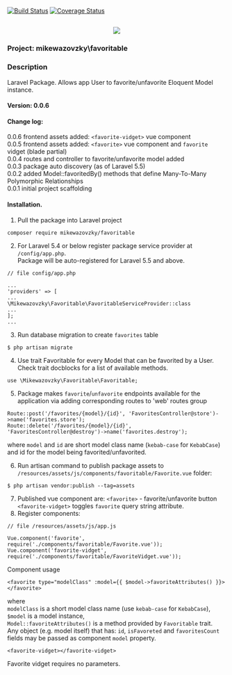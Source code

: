 [![Build Status](https://travis-ci.org/mwazovzky/favoritable.svg?branch=master)](https://travis-ci.org/mwazovzky/favoritable)
[![Coverage Status](https://coveralls.io/repos/github/mwazovzky/favoritable/badge.svg?branch=master)](https://coveralls.io/github/mwazovzky/favoritable?branch=master)

<h2 align="center">
	<img src="https://laravel.com/assets/img/components/logo-laravel.svg">
</h2>

### Project: mikewazovzky\favoritable

### Description
Laravel Package. Allows app User to favorite/unfavorite Eloquent Model instance.

#### Version: 0.0.6
#### Change log:
0.0.6 frontend assets added: `<favorite-vidget>` vue component<br>
0.0.5 frontend assets added: `<favorite>` vue component and `favorite` vidget (blade partial)<br>
0.0.4 routes and controller to favorite/unfavorite model added<br>
0.0.3 package auto discovery (as of Laravel 5.5)<br>
0.0.2 added Model::favoritedBy() methods that define Many-To-Many Polymorphic Relationships<br>
0.0.1 initial project scaffolding<br>

#### Installation.

1. Pull the package into Laravel project
```
composer require mikewazovzky/favoritable
```

2. For Laravel 5.4 or below register package service provider at `/config/app.php`.<br>
Package will be auto-registered for Laravel 5.5 and above.
```
// file config/app.php

...
'providers' => [
...
\Mikewazovzky\Favoritable\FavoritableServiceProvider::class
...
];
...
```

3. Run database migration to create `favorites` table
```
$ php artisan migrate
```

4. Use trait Favoritable for every Model that can be favorited by a User.<br>
Check trait docblocks for a list of available methods.
```
use \Mikewazovzky\Favoritable\Favoritable;
```

5. Package makes `favorite`/`unfavorite` endpoints available for the application via
adding corresponding routes to 'web' routes group
```
Route::post('/favorites/{model}/{id}', 'FavoritesController@store')->name('favorites.store');
Route::delete('/favorites/{model}/{id}', 'FavoritesController@destroy')->name('favorites.destroy');
```
where `model` and `id` are short model class name (`kebab-case` for `KebabCase`) and
id for the model being favorited/unfavorited.<br>

6. Run artisan command to publish package assets to
 `/resources/assets/js/components/favoritable/Favorite.vue` folder:
```
$ php artisan vendor:publish --tag=assets
```
7. Published vue component are:
`<favorite>` - favorite/unfavorite button
`<favorite-vidget>` toggles `favorite` query string attribute.
8. Register components:
```
// file /resources/assets/js/app.js

Vue.component('favorite', require('./components/favoritable/Favorite.vue'));
Vue.component('favorite-vidget', require('./components/favoritable/FavoriteVidget.vue'));
```
Component usage
```
<favorite type="modelClass" :model={{ $model->favoriteAttributes() }}></favorite>
```
where<br>
`modelClass` is a short model class name (use `kebab-case` for `KebabCase`),
`$model` is a model instance,<br>
`Model::favoriteAttributes()` is a method provided by `Favoritable` trait.<br>
Any object (e.g. model itself) that has: `id`, `isFavoreted` and `favoritesCount`
fields may be passed as component `model` property.
```
<favorite-vidget></favorite-vidget>
```
Favorite vidget requires no parameters.
